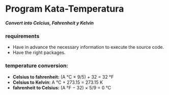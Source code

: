 # Program Kata-Temperatura
***Convert into Celcius, Fahrenheit y Kelvin***

### requirements
* Have in advance the necessary information to execute the source code.
* Have the right packages.

### temperature conversion:
* **Celsius to fahrenheit:** (A °C × 9/5) + 32 = 32 °F
* **Celsius to Kelvin:** A °C + 273.15 = 273.15 K
*  **fahrenheit to Celsius:** (A °F − 32) × 5/9 = 0 °C
